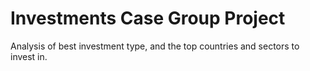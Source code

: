 # Investments Case Group Project

Analysis of best investment type, and the top countries and sectors to invest in.